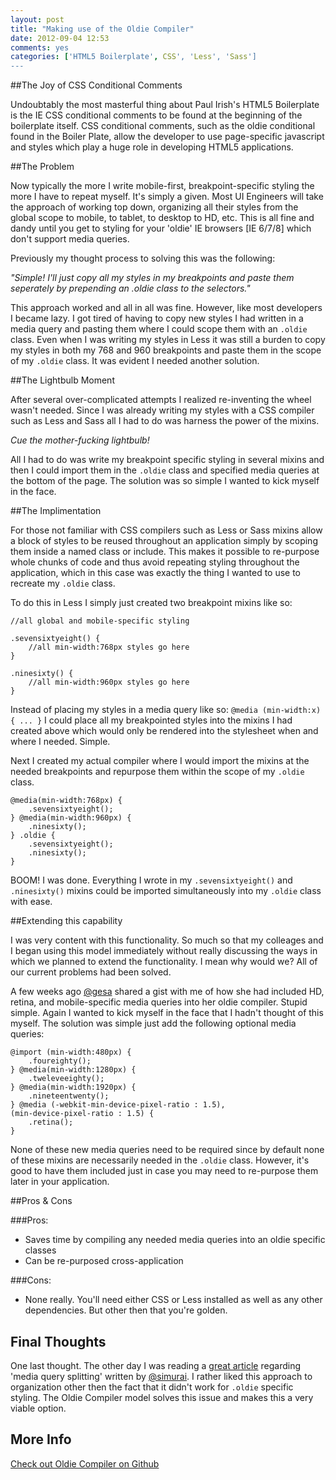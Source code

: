 ```yaml
---
layout: post
title: "Making use of the Oldie Compiler"
date: 2012-09-04 12:53
comments: yes
categories: ['HTML5 Boilerplate', CSS', 'Less', 'Sass']
---
```


##The Joy of CSS Conditional Comments

Undoubtably the most masterful thing about Paul Irish's HTML5 Boilerplate is the IE CSS conditional comments to be found at the beginning of the boilerplate itself. CSS conditional comments, such as the oldie conditional found in the Boiler Plate, allow the developer to use page-specific javascript and styles which play a huge role in developing HTML5 applications. 

##The Problem

Now typically the more I write mobile-first, breakpoint-specific styling the more I have to repeat myself. It's simply a given. Most UI Engineers will take the approach of working top down, organizing all their styles from the global scope to mobile, to tablet, to desktop to HD, etc. This is all fine and dandy until you get to styling for your 'oldie' IE browsers [IE 6/7/8] which don't support media queries. 

Previously my thought process to solving this was the following: 
	
_"Simple! I'll just copy all my styles in my breakpoints and paste them seperately by prepending an .oldie class to the selectors."_

This approach worked and all in all was fine. However, like most developers I became lazy. I got tired of having to copy new styles I had written in a media query and pasting them where I could scope them with an ```.oldie``` class. Even when I was writing my styles in Less it was still a burden to copy my styles in both my 768 and 960 breakpoints and paste them in the scope of my ```.oldie``` class. It was evident I needed another solution.

##The Lightbulb Moment

After several over-complicated attempts I realized re-inventing the wheel wasn't needed. Since I was already writing my styles with a CSS compiler such as Less and Sass all I had to do was harness the power of the mixins. 

_Cue the mother-fucking lightbulb!_

All I had to do was write my breakpoint specific styling in several mixins and then I could import them in the ```.oldie``` class and specified media queries at the bottom of the page. The solution was so simple I wanted to kick myself in the face.

##The Implimentation

For those not familiar with CSS compilers such as Less or Sass mixins allow a block of styles to be reused throughout an application simply by scoping them inside a named class or include. This makes it possible to re-purpose whole chunks of code and thus avoid repeating styling throughout the application, which in this case was exactly the thing I wanted to use to recreate my ```.oldie``` class.

To do this in Less I simply just created two breakpoint mixins like so:

	//all global and mobile-specific styling

	.sevensixtyeight() {
		//all min-width:768px styles go here
	}

	.ninesixty() {
		//all min-width:960px styles go here
	}

Instead of placing my styles in a media query like so: ```@media (min-width:x) { ... }``` I could place all my breakpointed styles into the mixins I had created above which would only be rendered into the stylesheet when and where I needed. Simple.

Next I created my actual compiler where I would import the mixins at the needed breakpoints and repurpose them within the scope of my ```.oldie``` class.

	@media(min-width:768px) {
		.sevensixtyeight();
	} @media(min-width:960px) {
		.ninesixty();
	} .oldie {
		.sevensixtyeight();
		.ninesixty();
	}

BOOM! I was done. Everything I wrote in my ```.sevensixtyeight()``` and ```.ninesixty()``` mixins could be imported simultaneously into my ```.oldie``` class with ease. 

##Extending this capability

I was very content with this functionality. So much so that my colleages and I began using this model immediately without really discussing the ways in which we planned to extend the functionality. I mean why would we? All of our current problems had been solved.

A few weeks ago <a href='https://twitter.com/gesa' title='@gesa'>@gesa</a> shared a gist with me of how she had included HD, retina, and mobile-specific media queries into her oldie compiler. Stupid simple. Again I wanted to kick myself in the face that I hadn't thought of this myself. The solution was simple just add the following optional media queries: 

	@import (min-width:480px) {
		.foureighty();
	} @media(min-width:1280px) {
		.tweleveeighty();
	} @media(min-width:1920px) {
		.nineteentwenty();
	} @media (-webkit-min-device-pixel-ratio : 1.5),
	(min-device-pixel-ratio : 1.5) {
		.retina();
	}

None of these new media queries need to be required since by default none of these mixins are necessarily needed in the ```.oldie``` class. However, it's good to have them included just in case you may need to re-purpose them later in your application. 

##Pros & Cons

###Pros:

* Saves time by compiling any needed media queries into an oldie specific classes
* Can be re-purposed cross-application

###Cons: 

* None really. You'll need either CSS or Less installed as well as any other dependencies. But other then that you're golden.

## Final Thoughts

One last thought. The other day I was reading a <a href='http://simurai.com/post/30451824480/media-query-splitting' title='great article'>great article</a> regarding 'media query splitting' written by <a href='https://twitter.com/simurai' title='@simurai'>@simurai</a>. I rather liked this approach to organization other then the fact that it didn't work for ```.oldie``` specific styling. The Oldie Compiler model solves this issue and makes this a very viable option. 

## More Info

<a href='https://github.com/seawolff/oldiecompiler' title='Check out Oldie Compiler on Github'>Check out Oldie Compiler on Github</a> 
